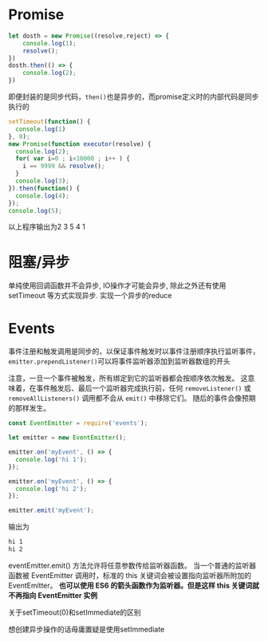 # Promise

````js
let dosth = new Promise((resolve,reject) => {
    console.log(1);
    resolve();
})
dosth.then(() => {
    console.log(2);
})
````
即便封装的是同步代码，``then()``也是异步的，而promise定义时的内部代码是同步执行的
````js
setTimeout(function() {
  console.log(1)
}, 0);
new Promise(function executor(resolve) {
  console.log(2);
  for( var i=0 ; i<10000 ; i++ ) {
    i == 9999 && resolve();
  }
  console.log(3);
}).then(function() {
  console.log(4);
});
console.log(5);
````
以上程序输出为2 3 5 4 1

# 阻塞/异步

单纯使用回调函数并不会异步, IO操作才可能会异步, 除此之外还有使用 setTimeout 等方式实现异步.
实现一个异步的reduce

# Events

事件注册和触发调用是同步的，以保证事件触发时以事件注册顺序执行监听事件，``emitter.prependListener()``可以将事件监听器添加到监听器数组的开头

注意，一旦一个事件被触发，所有绑定到它的监听器都会按顺序依次触发。 这意味着，在事件触发后、最后一个监听器完成执行前，任何 ``removeListener()`` 或 ``removeAllListeners()`` 调用都不会从 ``emit()`` 中移除它们。 随后的事件会像预期的那样发生。

````js
const EventEmitter = require('events');

let emitter = new EventEmitter();

emitter.on('myEvent', () => {
  console.log('hi 1');
});

emitter.on('myEvent', () => {
  console.log('hi 2');
});

emitter.emit('myEvent');
````
输出为
````cmd
hi 1
hi 2
````
eventEmitter.emit() 方法允许将任意参数传给监听器函数。 当一个普通的监听器函数被 EventEmitter 调用时，标准的 this 关键词会被设置指向监听器所附加的 EventEmitter。
**也可以使用 ES6 的箭头函数作为监听器。但是这样 this 关键词就不再指向 EventEmitter 实例**

关于setTimeout(0)和setImmediate的区别

想创建异步操作的话毋庸置疑是使用setImmediate